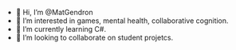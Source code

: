 - 👋 Hi, I’m @MatGendron
- 👀 I’m interested in games, mental health, collaborative cognition.
- 🌱 I’m currently learning C#.
- 💞️ I’m looking to collaborate on student projetcs.

<!---
MatGendron/MatGendron is a ✨ special ✨ repository because its `README.md` (this file) appears on your GitHub profile.
You can click the Preview link to take a look at your changes.
--->
